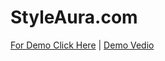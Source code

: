 # StyleAura.com
[For Demo Click Here](https://safiya-ansari.github.io/StyleAura.com/) |
[Demo Vedio](https://drive.google.com/file/d/11A1hYrjnOk7gmiVWmK7bPmT867a7X1UA/view?usp=sharing)
